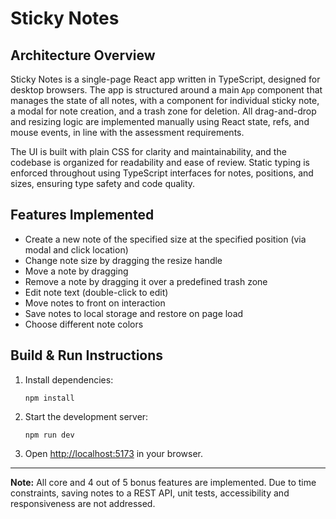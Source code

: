 # Sticky Notes

## Architecture Overview

Sticky Notes is a single-page React app written in TypeScript, designed for desktop browsers. The app is structured around a main `App` component that manages the state of all notes, with a component for individual sticky note, a modal for note creation, and a trash zone for deletion. All drag-and-drop and resizing logic are implemented manually using React state, refs, and mouse events, in line with the assessment requirements.

The UI is built with plain CSS for clarity and maintainability, and the codebase is organized for readability and ease of review. Static typing is enforced throughout using TypeScript interfaces for notes, positions, and sizes, ensuring type safety and code quality.

## Features Implemented
- Create a new note of the specified size at the specified position (via modal and click location)
- Change note size by dragging the resize handle
- Move a note by dragging
- Remove a note by dragging it over a predefined trash zone
- Edit note text (double-click to edit)
- Move notes to front on interaction
- Save notes to local storage and restore on page load
- Choose different note colors

## Build & Run Instructions
1. Install dependencies:
   ```
   npm install
   ```
2. Start the development server:
   ```
   npm run dev
   ```
3. Open [http://localhost:5173](http://localhost:5173) in your browser.

---

**Note:** All core and 4 out of 5 bonus features are implemented. Due to time constraints, saving notes to a REST API, unit tests, accessibility and responsiveness are not addressed.